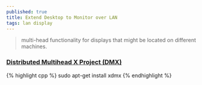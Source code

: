 ```yaml
---
published: true
title: Extend Desktop to Monitor over LAN
tags: lan display
---
```

>  multi-head functionality for displays that might be located on different machines.

### [Distributed Multihead X Project (DMX)](http://dmx.sourceforge.net/)
{% highlight cpp %}
sudo apt-get install xdmx
{% endhighlight %}
